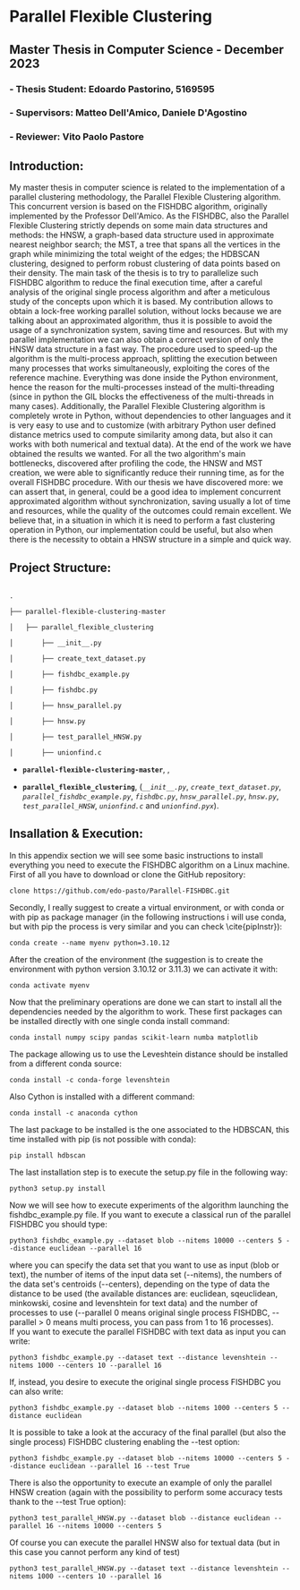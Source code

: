 # **Parallel Flexible Clustering**

## **Master Thesis in Computer Science - December 2023** 

### - Thesis Student: Edoardo Pastorino, 5169595

### - Supervisors: Matteo Dell'Amico, Daniele D'Agostino
### - Reviewer: Vito Paolo Pastore


## Introduction:
My master thesis in computer science is related to the implementation of a parallel clustering methodology, the Parallel Flexible Clustering algorithm. This concurrent version is based on the FISHDBC algorithm, originally implemented by the Professor Dell'Amico. As the FISHDBC, also the Parallel Flexible Clustering strictly depends on some main data structures and methods: the HNSW, a graph-based data structure used in approximate nearest neighbor search; the MST, a tree that spans all the vertices in the graph while minimizing the total weight of the edges; the HDBSCAN clustering, designed to perform robust clustering of data points based on their density. The main task of the thesis is to try to parallelize such FISHDBC algorithm to reduce the final execution time, after a careful analysis of the original single process algorithm and after a meticulous study of the concepts upon which it is based. My contribution allows to obtain a lock-free working parallel solution, without locks because we are talking about an approximated algorithm, thus it is possible to avoid the usage of a synchronization system, saving time and resources. But with my parallel implementation we can also obtain a correct version of only the HNSW data structure in a fast way. The procedure used to speed-up the algorithm is the multi-process approach, splitting the execution between many processes that works simultaneously, exploiting the cores of the reference machine. Everything was done inside the Python environment, hence the reason for the multi-processes instead of the multi-threading (since in python the GIL blocks the effectiveness of the multi-threads in many cases). Additionally, the Parallel Flexible Clustering algorithm is completely wrote in Python, without dependencies to other languages and it is very easy to use and to customize (with arbitrary Python user defined distance metrics used to compute similarity among data, but also it can works with both numerical and textual data). At the end of the work we have obtained the results we wanted. For all the two algorithm's main bottlenecks, discovered after profiling the code, the HNSW and MST creation, we were able to significantly reduce their running time, as for the overall FISHDBC procedure. With our thesis we have discovered more: we can assert that, in general, could be a good idea to implement concurrent approximated algorithm without synchronization, saving usually a lot of time and resources, while the quality of the outcomes could remain excellent. We believe that, in a situation in which it is need to perform a fast clustering operation in Python, our implementation could be useful, but also when there is the necessity to obtain a HNSW structure in a simple and quick way. 


## Project Structure:

```

.

├── parallel-flexible-clustering-master

│   ├── parallel_flexible_clustering

│       ├── __init__.py

│       ├── create_text_dataset.py

│       ├── fishdbc_example.py
    
│       ├── fishdbc.py

│       ├── hnsw_parallel.py

│       ├── hnsw.py

│       ├── test_parallel_HNSW.py

│       ├── unionfind.c

```

- **`parallel-flexible-clustering-master`**,  , 

- **`parallel_flexible_clustering`**,  (*`__init__.py`*, *`create_text_dataset.py`*, *`parallel_fishdbc_example.py`*, *`fishdbc.py`*, *`hnsw_parallel.py`*, *`hnsw.py`*, *`test_parallel_HNSW`*, *`unionfind.c`*  and *`unionfind.pyx`*).

## Insallation & Execution:

In this appendix section we will see some basic instructions to install everything you need to execute the FISHDBC algorithm on a Linux machine.
First of all you have to download or clone the GitHub repository: 
```
clone https://github.com/edo-pasto/Parallel-FISHDBC.git
```
Secondly, I really suggest to create a virtual environment, or with conda or with pip as package manager (in the following instructions i will use conda, but with pip the process is very similar and you can check \cite{pipInstr}):
```
conda create --name myenv python=3.10.12
```
After the creation of the environment (the suggestion is to create the environment with python version 3.10.12 or 3.11.3) we can activate it with:
```
conda activate myenv
```
Now that the preliminary operations are done we can start to install all the dependencies needed by the algorithm to work. These first packages can be installed directly with one single conda install command:
```
conda install numpy scipy pandas scikit-learn numba matplotlib   
```
The package allowing us to use the Leveshtein distance should be installed from a different conda source:
```
conda install -c conda-forge levenshtein
```
Also Cython is installed with a different command:
```
conda install -c anaconda cython
```
The last package to be installed is the one associated to the HDBSCAN, this time installed with pip (is not possible with conda):
```
pip install hdbscan
```
The last installation step is to execute the setup.py file in the following way:
```
python3 setup.py install
```
Now we will see how to execute experiments of the algorithm launching the fishdbc\_example.py file.
If you want to execute a classical run of the parallel FISHDBC you should type:
```
python3 fishdbc_example.py --dataset blob --nitems 10000 --centers 5 --distance euclidean --parallel 16
```
where you can specify the data set that you want to use as input (blob or text), the number of items of the input data set (--nitems), the numbers of the data set's centroids (--centers), depending on the type of data the distance to be used (the available distances are: euclidean, sqeuclidean, minkowski, cosine and levenshtein for text data) and the number of processes to use (--parallel 0 means original single process FISHDBC, --parallel > 0 means multi process, you can pass from 1 to 16 processes).    
If you want to execute the parallel FISHDBC with text data as input you can write:
```
python3 fishdbc_example.py --dataset text --distance levenshtein --nitems 1000 --centers 10 --parallel 16
```
If, instead, you desire to execute the original single process FISHDBC you can also write:
```
python3 fishdbc_example.py --dataset blob --nitems 1000 --centers 5 --distance euclidean 
```
It is possible to take a look at the accuracy of the final parallel (but also the single process) FISHDBC clustering enabling the --test option:
```
python3 fishdbc_example.py --dataset blob --nitems 10000 --centers 5 --distance euclidean --parallel 16 --test True
```
There is also the opportunity to execute an example of only the parallel HNSW creation (again with the possibility to perform some accuracy tests thank to the --test True option):
```
python3 test_parallel_HNSW.py --dataset blob --distance euclidean --parallel 16 --nitems 10000 --centers 5
```
Of course you can execute the parallel HNSW also for textual data (but in this case you cannot perform any kind of test)
```
python3 test_parallel_HNSW.py --dataset text --distance levenshtein --nitems 1000 --centers 10 --parallel 16
```

